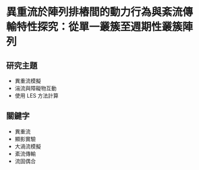 # 異重流於陣列排樁間的動力行為與紊流傳輸特性探究：從單一叢簇至週期性叢簇陣列

## 研究主題
- 異重流模擬
- 湍流與障礙物互動
- 使用 LES 方法計算

## 關鍵字
- 異重流
- 顯影實驗
- 大渦流模擬
- 紊流傳輸
- 流固偶合
